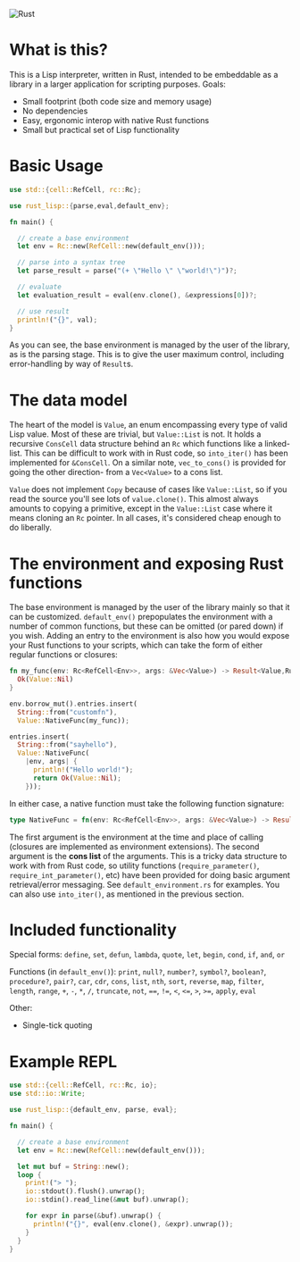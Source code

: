 ![Rust](https://github.com/brundonsmith/rust-lisp/workflows/Rust/badge.svg)

# What is this?

This is a Lisp interpreter, written in Rust, intended to be embeddable as a 
library in a larger application for scripting purposes. Goals:
- Small footprint (both code size and memory usage)
- No dependencies
- Easy, ergonomic interop with native Rust functions
- Small but practical set of Lisp functionality

# Basic Usage

```rust
use std::{cell::RefCell, rc::Rc};

use rust_lisp::{parse,eval,default_env};

fn main() {

  // create a base environment
  let env = Rc::new(RefCell::new(default_env()));

  // parse into a syntax tree
  let parse_result = parse("(+ \"Hello \" \"world!\")")?;

  // evaluate
  let evaluation_result = eval(env.clone(), &expressions[0])?;

  // use result
  println!("{}", val);
}
```

As you can see, the base environment is managed by the user of the library, as 
is the parsing stage. This is to give the user maximum control, including 
error-handling by way of `Result`s.

# The data model

The heart of the model is `Value`, an enum encompassing every type of valid Lisp
value. Most of these are trivial, but `Value::List` is not. It holds a 
recursive `ConsCell` data structure behind an `Rc` which functions like a 
linked-list. This can be difficult to work with in Rust code, so `into_iter()`
has been implemented for `&ConsCell`. On a similar 
note, `vec_to_cons()` is provided for going the other direction- from a 
`Vec<Value>` to a cons list.

`Value` does not implement `Copy` because of cases like `Value::List`, so if you
read the source you'll see lots of `value.clone()`. This almost always amounts 
to copying a primitive, except in the `Value::List` case where it means cloning
an `Rc` pointer. In all cases, it's considered cheap enough to do liberally.


# The environment and exposing Rust functions

The base environment is managed by the user of the library mainly so that it 
can be customized. `default_env()` prepopulates the environment with a number 
of common functions, but these can be omitted (or pared down) if you wish. 
Adding an entry to the environment is also how you would expose your Rust 
functions to your scripts, which can take the form of either regular functions 
or closures:

```rust
fn my_func(env: Rc<RefCell<Env>>, args: &Vec<Value>) -> Result<Value,RuntimeError> {
  Ok(Value::Nil)
}
```
```rust
env.borrow_mut().entries.insert(
  String::from("customfn"), 
  Value::NativeFunc(my_func));
```

```rust
entries.insert(
  String::from("sayhello"),
  Value::NativeFunc(
    |env, args| {
      println!("Hello world!");
      return Ok(Value::Nil);
    }));
```

In either case, a native function must take the following function signature:
```rust
type NativeFunc = fn(env: Rc<RefCell<Env>>, args: &Vec<Value>) -> Result<Value, RuntimeError>;
```

The first argument is the environment at the time and place of calling 
(closures are implemented as environment extensions). The second argument is the
**cons list** of the arguments. This is a tricky data structure to work with
from Rust code, so utility functions (`require_parameter()`, 
`require_int_parameter()`, etc) have been provided for doing basic argument 
retrieval/error messaging. See `default_environment.rs` for examples. You can 
also use `into_iter()`, as mentioned in the previous section.

# Included functionality

Special forms:
`define`, `set`, `defun`, `lambda`, `quote`, `let`, `begin`, `cond`, `if`, 
`and`, `or`

Functions (in `default_env()`):
`print`, `null?`, `number?`, `symbol?`, `boolean?`, `procedure?`, `pair?`, 
`car`, `cdr`, `cons`, `list`, `nth`, `sort`, `reverse`, `map`, `filter`, 
`length`, `range`, `+`, `-`, `*`, `/`, `truncate`, `not`, `==`, `!=`, `<`, `<=`,
`>`, `>=`, `apply`, `eval`

Other:
- Single-tick quoting

# Example REPL

```rust
use std::{cell::RefCell, rc::Rc, io};
use std::io::Write;

use rust_lisp::{default_env, parse, eval};

fn main() {

  // create a base environment
  let env = Rc::new(RefCell::new(default_env()));

  let mut buf = String::new();
  loop {
    print!("> ");
    io::stdout().flush().unwrap();
    io::stdin().read_line(&mut buf).unwrap();

    for expr in parse(&buf).unwrap() {
      println!("{}", eval(env.clone(), &expr).unwrap());
    }
  }
}
```